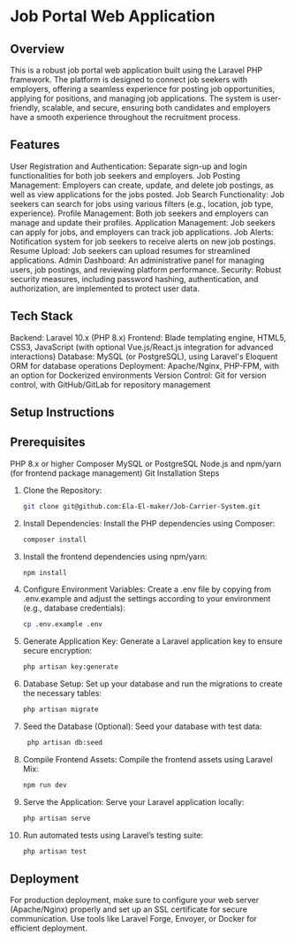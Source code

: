 # Job Portal Web Application
## Overview
This is a robust job portal web application built using the Laravel PHP framework. The platform is designed to connect job seekers with employers, offering a seamless experience for posting job opportunities, applying for positions, and managing job applications. The system is user-friendly, scalable, and secure, ensuring both candidates and employers have a smooth experience throughout the recruitment process.

## Features
User Registration and Authentication: Separate sign-up and login functionalities for both job seekers and employers.
Job Posting Management: Employers can create, update, and delete job postings, as well as view applications for the jobs posted.
Job Search Functionality: Job seekers can search for jobs using various filters (e.g., location, job type, experience).
Profile Management: Both job seekers and employers can manage and update their profiles.
Application Management: Job seekers can apply for jobs, and employers can track job applications.
Job Alerts: Notification system for job seekers to receive alerts on new job postings.
Resume Upload: Job seekers can upload resumes for streamlined applications.
Admin Dashboard: An administrative panel for managing users, job postings, and reviewing platform performance.
Security: Robust security measures, including password hashing, authentication, and authorization, are implemented to protect user data.
## Tech Stack
Backend: Laravel 10.x (PHP 8.x)
Frontend: Blade templating engine, HTML5, CSS3, JavaScript (with optional Vue.js/React.js integration for advanced interactions)
Database: MySQL (or PostgreSQL), using Laravel's Eloquent ORM for database operations
Deployment: Apache/Nginx, PHP-FPM, with an option for Dockerized environments
Version Control: Git for version control, with GitHub/GitLab for repository management
## Setup Instructions
## Prerequisites
PHP 8.x or higher
Composer
MySQL or PostgreSQL
Node.js and npm/yarn (for frontend package management)
Git
Installation Steps
1. Clone the Repository:
    ```bash
    git clone git@github.com:Ela-El-maker/Job-Carrier-System.git
    ```
2. Install Dependencies: Install the PHP dependencies using Composer:
    ```bash
    composer install
    ```
3. Install the frontend dependencies using npm/yarn:
    ```bash
    npm install
    ```
4. Configure Environment Variables: Create a .env file by copying from .env.example and adjust the settings according to your environment (e.g., database credentials):
    ```bash
    cp .env.example .env
    ```
5. Generate Application Key: Generate a Laravel application key to ensure secure encryption:
    ```bash
    php artisan key:generate
    ```
6. Database Setup: Set up your database and run the migrations to create the necessary tables:
    ```bash
    php artisan migrate
    ```
7. Seed the Database (Optional): Seed your database with test data:
   ```bash
    php artisan db:seed
    ```
8. Compile Frontend Assets: Compile the frontend assets using Laravel Mix:
   ```bash
   npm run dev
    ```
9. Serve the Application: Serve your Laravel application locally:
    ```bash
    php artisan serve
    ```
10. Run automated tests using Laravel’s testing suite:
    ```bash
    php artisan test
    ```
## Deployment
For production deployment, make sure to configure your web server (Apache/Nginx) properly and set up an SSL certificate for secure communication.
Use tools like Laravel Forge, Envoyer, or Docker for efficient deployment.
